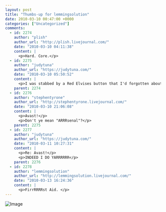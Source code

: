 ```yaml
---
layout: post
title: "Thumbs-up for lemmingsolution"
date: 2010-03-10 00:47:00 +0000
categories: ["Uncategorized"]
comments:
  - id: 2274
    author: "plish"
    author_url: "http://plish.livejournal.com/"
    date: "2010-03-10 04:11:38"
    content: |
      <p>Hard. Core.</p>
  - id: 2275
    author: "judytuna"
    author_url: "https://judytuna.com/"
    date: "2010-03-10 05:50:52"
    content: |
      <p>I was stabbed by a Red Elvises button that I'd forgotten about in my pocket. Lisa's arsenal of first aid supplies is yarrworthy.</p>
    parent: 2274
  - id: 2276
    author: "stephentyrone"
    author_url: "http://stephentyrone.livejournal.com/"
    date: "2010-03-10 21:06:08"
    content: |
      <p>Avast!</p>
      <p>Don't ye mean "ARRRsenal"?</p>
    parent: 2275
  - id: 2277
    author: "judytuna"
    author_url: "https://judytuna.com/"
    date: "2010-03-11 10:27:31"
    content: |
      <p>Re: Avast!</p>
      <p>INDEED I DO YARRRRRR</p>
    parent: 2276
  - id: 2278
    author: "lemmingsolution"
    author_url: "http://lemmingsolution.livejournal.com/"
    date: "2010-03-13 16:24:36"
    content: |
      <p>FirrRRRRst Aid. </p>
---
```


![Image](http://farm5.static.flickr.com/4037/4421250390_732e89e44e_d.jpg)